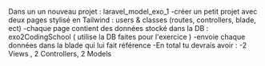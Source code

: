 Dans un un nouveau projet : laravel_model_exo_1
-créer un petit projet avec deux pages stylisé en Tailwind : users & classes (routes, controllers, blade, ect)
-chaque page contient des données stocké dans la DB : exo2CodingSchool ( utilise la DB faites pour l'exercice )
-envoie chaque données dans la blade qui lui fait référence
-En total tu devrais avoir :
-2 Views , 2 Controllers, 2 Models
